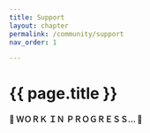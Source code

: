 ```yaml
---
title: Support
layout: chapter
permalink: /community/support
nav_order: 1

---
```


# {{ page.title }}

**🚧  ＷＯＲＫ  ＩＮ  ＰＲＯＧＲＥＳＳ...  🚧**
